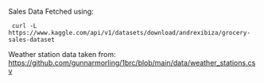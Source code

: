 Sales Data Fetched using:
```{sh}
 curl -L https://www.kaggle.com/api/v1/datasets/download/andrexibiza/grocery-sales-dataset
```

Weather station data taken from: https://github.com/gunnarmorling/1brc/blob/main/data/weather_stations.csv

